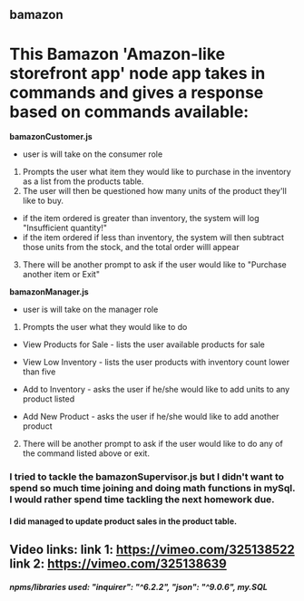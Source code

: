 ## bamazon

# This Bamazon 'Amazon-like storefront app' node app takes in commands and gives a response based on commands available:

__bamazonCustomer.js__
* user is will take on the consumer role
1. Prompts the user what item they would like to purchase in the inventory as a list from the products table.
2. The user will then be questioned how many units of the product they'll like to buy. 
* if the item ordered is greater than inventory, the system will log "Insufficient quantity!"
* if the item ordered if less than inventory, the system will then subtract those units from the stock, and the total order willl appear
3. There will be another prompt to ask if the user would like to "Purchase another item or Exit"


__bamazonManager.js__
* user is will take on the manager role
1. Prompts the user what they would like to do

* View Products for Sale - lists the user available products for sale

* View Low Inventory - lists the user products with inventory count lower than five

* Add to Inventory - asks the user if he/she would like to add units to any product listed

* Add New Product - asks the user if he/she would like to add another product

2. There will be another prompt to ask if the user would like to do any of the command listed above or exit.

### I tried to tackle the bamazonSupervisor.js but I didn't want to spend so much time joining and doing math functions in mySql. I would rather spend time tackling the next homework due. 

#### I did managed to update product sales in the product table. 

## Video links: link 1: https://vimeo.com/325138522 link 2: https://vimeo.com/325138639

##### npms/libraries used: "inquirer": "^6.2.2", "json": "^9.0.6", my.SQL